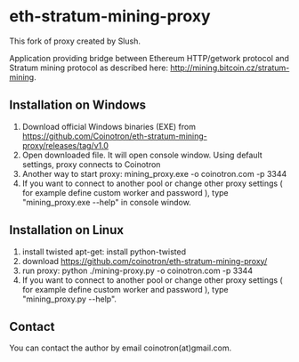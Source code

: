 eth-stratum-mining-proxy
====================

This fork of proxy created by Slush. 

Application providing bridge between Ethereum HTTP/getwork protocol and Stratum mining protocol
as described here: http://mining.bitcoin.cz/stratum-mining.

Installation on Windows
-----------------------

1. Download official Windows binaries (EXE) from https://github.com/Coinotron/eth-stratum-mining-proxy/releases/tag/v1.0
2. Open downloaded file. It will open console window. Using default settings, proxy connects to Coinotron
3. Another way to start proxy: mining_proxy.exe -o coinotron.com -p 3344 
4. If you want to connect to another pool or change other proxy settings ( for example define custom worker and password ), type "mining_proxy.exe --help" in console window.

Installation on Linux 
---------------------------------------

1. install twisted apt-get: 
	install python-twisted
2. download https://github.com/coinotron/eth-stratum-mining-proxy/
3. run proxy: 
	python ./mining-proxy.py -o coinotron.com -p 3344
4. If you want to connect to another pool or change other proxy settings ( for example define custom worker and password ), type "mining_proxy.py --help".



Contact
-------

You can contact the author by email coinotron(at)gmail.com.


